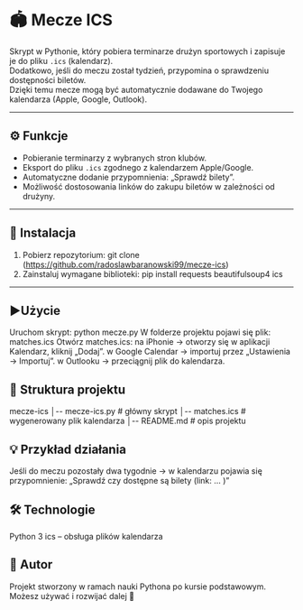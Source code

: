 # 🏟️ Mecze ICS
Skrypt w Pythonie, który pobiera terminarze drużyn sportowych i zapisuje je do pliku `.ics` (kalendarz).  
Dodatkowo, jeśli do meczu został tydzień, przypomina o sprawdzeniu dostępności biletów.  
Dzięki temu mecze mogą być automatycznie dodawane do Twojego kalendarza (Apple, Google, Outlook).

---

## ⚙️ Funkcje
- Pobieranie terminarzy z wybranych stron klubów.
- Eksport do pliku `.ics` zgodnego z kalendarzem Apple/Google.
- Automatyczne dodanie przypomnienia: „Sprawdź bilety”.
- Możliwość dostosowania linków do zakupu biletów w zależności od drużyny.

---

## 🚀 Instalacja
1. Pobierz repozytorium:
   git clone (https://github.com/radoslawbaranowski99/mecze-ics)
2.  Zainstaluj wymagane biblioteki:
    pip install requests beautifulsoup4 ics
    
---

## ️▶️Użycie
Uruchom skrypt:
python mecze.py
W folderze projektu pojawi się plik:
matches.ics
Otwórz matches.ics:
na iPhonie → otworzy się w aplikacji Kalendarz, kliknij „Dodaj”.
w Google Calendar → importuj przez „Ustawienia → Importuj”.
w Outlooku → przeciągnij plik do kalendarza.

## 📂 Struktura projektu
mecze-ics
│-- mecze-ics.py        # główny skrypt
│-- matches.ics     # wygenerowany plik kalendarza
│-- README.md       # opis projektu

## 💡 Przykład działania

Jeśli do meczu pozostały dwa tygodnie → w kalendarzu pojawia się przypomnienie:
„Sprawdź czy dostępne są bilety (link: ... )”

## 🛠️ Technologie

Python 3
ics – obsługa plików kalendarza

## 📌 Autor
Projekt stworzony w ramach nauki Pythona po kursie podstawowym.
Możesz używać i rozwijać dalej 🚀
